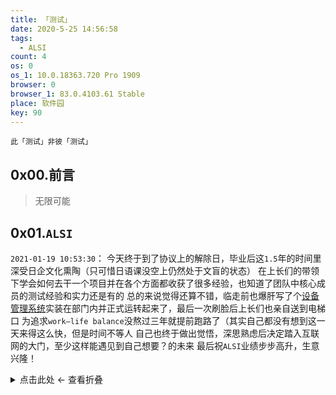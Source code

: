 ```yaml
---
title: 「测试」
date: 2020-5-25 14:56:58
tags:
  - ALSI
count: 4
os: 0
os_1: 10.0.18363.720 Pro 1909
browser: 0
browser_1: 83.0.4103.61 Stable
place: 软件园
key: 90
---
```

    此「测试」非彼「测试」
<!-- more -->
## 0x00.前言
> 无限可能

## 0x01.`ALSI`
`2021-01-19 10:53:30`：
今天终于到了协议上的解除日，毕业后这`1.5`年的时间里深受日企文化熏陶（只可惜日语课没空上仍然处于文盲的状态）
在上长们的带领下学会如何去干一个项目并在各个方面都收获了很多经验，也知道了团队中核心成员的测试经验和实力还是有的
总的来说觉得还算不错，临走前也爆肝写了个[设备管理系统](https://github.com/yuangezhizao/device_manager)实装在部门内并正式运转起来了，最后一次刷脸后上长们也亲自送到电梯口
为追求`work–life balance`没熬过三年就提前跑路了（其实自己都没有想到这一天来得这么快，但是时间不等人
自己也终于做出觉悟，深思熟虑后决定踏入互联网的大门，至少这样能遇见到自己想要？的未来
最后祝`ALSI`业绩步步高升，生意兴隆！

<details><summary>点击此处 ← 查看折叠</summary>

这篇文章是一个巨坑，其实早在当初入职的时候就应该着手写下但是那时候脑海里总觉着这样进行评价并不太好，等等再说可谁也没有想到直接鸽到了跑路前夕
现在想想本着对自己负责的态度，对于职业规划还是需要认真对应的，该写的东西还是要写的
自己的第一份工作始于`2019/07/03`，因为毕业后想着理想城市于是就来连了，从事嵌入式行业？是的，你没看错
当时的想法出于应届生的第一份工作，留给自己选择的时间又比较紧（指在修牙），被迫保守选择本专业相关（暂时放弃转行互联网），就想看看老本行能干到什么地步
但是并不是**开发**，而是「测试」工作……咋一听以为测试比开发轻松，从某种角度上来看确实是这样（然而实际越来越离谱草
毕竟是现代企业，测试肯定也有简单和复杂的，简单的比如手动测试（苦力工具人石锤），复杂的比如搭建`C#`环境测试，更高大上的还有动用`Vector`家的[VT System](https://web.archive.org/web/20200603140246/https://www.vector.com/int/en/products/products-a-z/hardware/vt-system/)即业内所说的`VTS`
`2019`年末基本了解了业务概况，测试团队下大部分组都是对日服务，拿到的制品也是日本侧发过来的，有了制品再下载好软件就可以执行测试了
当然`C#`相关的是不需要制品依赖的，编译成`.exe`就能跑了（最后一种`VTS`只学习过但是并没有实践过，原理等同于手工测试
`2020`全年跟着上长干了`3`个项目，内容上全年度参与面向国内（指非`JP`)的外贩业务，虽然是同一家`Co.`，但是接口所对应的客户真是越来越辣鸡
自己针对空调制品（嵌入式）软件编写**黑盒测试**的用例自然也是越来越熟练了
> 你为什么这么熟练啊？——只是时间熬到位了，然而自己极限也搞不懂那些复杂算法，毕竟不会变通

没错，就是在说现在所着手的第三个项目，全年`jb`是常态，虽然没有达到真正的`996`标准，但也基本接近这个水平了，时间紧任务重……
因为第三个项目只有自己和上长投入，于是`Panel`部分自然就得自己全包了，最终完成了不可能完成的任务（`12-01`到`12-31`写完全部
到头来，月中还是`jb`心态炸裂，觉着天天写枯燥的测试用例是荒废了青春，只要能抗下来`jb`负荷就已经没有什么好怕的了（同样是`996`还不如转行
`18`年正式标准化`VTS Lib`，自己当初过于相信某`PPT`关于`测试开发`需要至少`5`年的经验（当时基本零经验）积累于是在年末并没有内部转组
而实际上从现在来看`1.5`年也是可以的（然而现在才刚刚好到`1.5`年草）……很遗憾，现在是没有机会再拿`py`等技术继续搞下去了

## 0x02.`Cisco`
作为`2020`年末送给自己最好的礼物了（确信
①`2020-12-30`：收邮件
②`2020-12-31`：发邮件
当然前期（`2020-12-16`）也有半个月了，除此之外北京远程还挂了一次（`dict`实现是基于什么？`哈希表`
> 归根结底到`万恶之源`还是得感谢学长（

</details>
